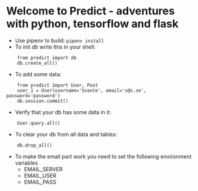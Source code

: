 # Welcome to Predict - adventures with python, tensorflow and flask

- Use pipenv to build: ```pipenv install```
- To init db write this in your shell:

```
    from predict import db
    db.create_all()
```

- To add some data:

```
    from predict import User, Post
    user_1 = User(username='Svante', email='s@s.se', password='password')
    db.session.commit()
```

- Verify that your db has some data in it:

```
    User.query.all()
```

- To clear your db from all data and tables:
```
    db.drop_all()
 ```

- To make the email part work you need to set the following environment variables
    - EMAIL_SERVER
    - EMAIL_USER
    - EMAIL_PASS